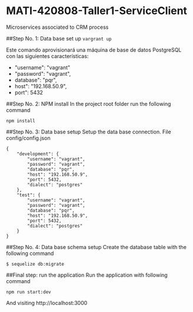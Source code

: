 # MATI-420808-Taller1-ServiceClient
Microservices associated to CRM process

##Step No. 1: Data base set up
```vargrant up```

Este comando aprovisionará una máquina de base de datos PostgreSQL con las siguientes características:

* "username": "vagrant"
* "password": "vagrant",
* database": "pqr",
* host": "192.168.50.9",
* port": 5432


##Step No. 2: NPM install
In the project root folder run the following command

```npm install```


##Step No. 3: Data base setup
Setup the data base connection. File config/config.json

```
{
    "development": {
        "username": "vagrant",
        "password": "vagrant",
        "database": "pqr",
        "host": "192.168.50.9",
        "port": 5432,
        "dialect": "postgres"
    },
    "test": {
        "username": "vagrant",
        "password": "vagrant",
        "database": "pqr",
        "host": "192.168.50.9",
        "port": 5432,
        "dialect": "postgres"
    }
}
```


##Step No. 4: Data base schema setup
Create the database table with the following command

```$ sequelize db:migrate```


##Final step: run the application
Run the application with following command

```npm run start:dev```

And visiting http://localhost:3000
